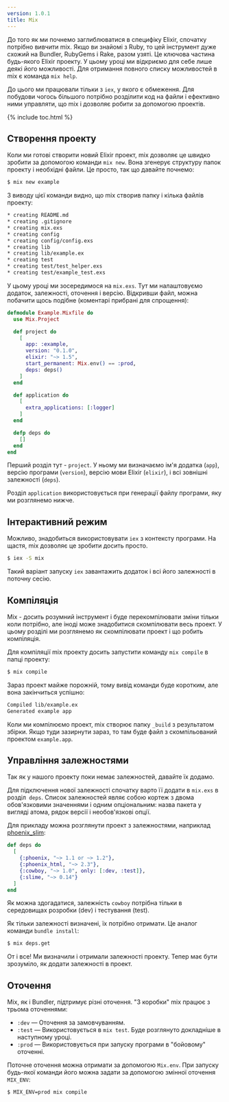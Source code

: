 ```yaml
---
version: 1.0.1
title: Mix
---
```


До того як ми почнемо заглиблюватися в специфіку Elixir, спочатку потрібно вивчити mix. Якщо ви знайомі з Ruby, то цей інструмент дуже схожий на Bundler, RubyGems і Rake, разом узяті. Це ключова частина будь-якого Elixir проекту. У цьому уроці ми відкриємо для себе лише деякі його можливості. Для отримання повного списку можливостей в mix є команда `mix help`.

До цього ми працювали тільки з `iex`, у якого є обмеження. Для побудови чогось більшого потрібно розділити код на файли і ефективно ними управляти, що mix і дозволяє робити за допомогою проектів.

{% include toc.html %}

## Створення проекту

Коли ми готові створити новий Elixir проект, mix дозволяє це швидко зробити за допомогою команди `mix new`. Вона згенерує структуру папок проекту і необхідні файли. Це просто, так що давайте почнемо:

```bash
$ mix new example
```

З виводу цієї команди видно, що mix створив папку і кілька файлів проекту:

```bash
* creating README.md
* creating .gitignore
* creating mix.exs
* creating config
* creating config/config.exs
* creating lib
* creating lib/example.ex
* creating test
* creating test/test_helper.exs
* creating test/example_test.exs
```

У цьому уроці ми зосередимося на `mix.exs`. Тут ми налаштовуємо додаток, залежності, оточення і версію. Відкривши файл, можна побачити щось подібне (коментарі прибрані для спрощення):

```elixir
defmodule Example.Mixfile do
  use Mix.Project

  def project do
    [
      app: :example,
      version: "0.1.0",
      elixir: "~> 1.5",
      start_permanent: Mix.env() == :prod,
      deps: deps()
    ]
  end

  def application do
    [
      extra_applications: [:logger]
    ]
  end

  defp deps do
    []
  end
end
```

Перший розділ тут - `project`. У ньому ми визначаємо ім'я додатка (`app`), версію програми (`version`), версію мови Elixir (`elixir`), і всі зовнішні залежності (`deps`).

Розділ `application` використовується при генерації файлу програми, яку ми розглянемо нижче.

## Інтерактивний режим

Можливо, знадобиться використовувати `iex` з контексту програми. На щастя, mix дозволяє це зробити досить просто.

```bash
$ iex -S mix
```

Такий варіант запуску `iex` завантажить додаток і всі його залежності в поточну сесію.

## Компіляція

Mix - досить розумний інструмент і буде перекомпілювати зміни тільки коли потрібно, але іноді може знадобитися скомпілювати весь проект. У цьому розділі ми розглянемо як скомпілювати проект і що робить компіляція.

Для компіляції mix проекту досить запустити команду `mix compile` в папці проекту:

```bash
$ mix compile
```

Зараз проект майже порожній, тому вивід команди буде коротким, але вона закінчиться успішно:

```bash
Compiled lib/example.ex
Generated example app
```

Коли ми компілюємо проект, mix створює папку `_build` з результатом збірки. Якщо туди зазирнути зараз, то там буде файл з скомпільований проектом `example.app`.

## Управління залежностями

Так як у нашого проекту поки немає залежностей, давайте їх додамо.

Для підключення нової залежності спочатку варто її додати в `mix.exs` в розділ` deps`. Список залежностей являє собою кортеж з двома обов'язковими значеннями і одним опціональним: назва пакета у вигляді атома, рядок версії і необов'язкові опції.

Для прикладу можна розглянути проект з залежностями, наприклад [phoenix_slim](https://github.com/doomspork/phoenix_slim):

```elixir
def deps do
  [
    {:phoenix, "~> 1.1 or ~> 1.2"},
    {:phoenix_html, "~> 2.3"},
    {:cowboy, "~> 1.0", only: [:dev, :test]},
    {:slime, "~> 0.14"}
  ]
end
```

Як можна здогадатися, залежність `cowboy` потрібна тільки в середовищах розробки (dev) і тестування (test).

Як тільки залежності визначені, їх потрібно отримати. Це аналог команди `bundle install`:

```bash
$ mix deps.get
```

От і все! Ми визначили і отримали залежності проекту. Тепер має бути зрозуміло, як додати залежності в проект.

## Оточення

Mix, як і Bundler, підтримує різні оточення. "З коробки" mix працює з трьома оточеннями:

+ `:dev` — Оточення за замовчуванням.
+ `:test` — Використовується в `mix test`. Буде розглянуто докладніше в наступному уроці.
+ `:prod` — Використовується при запуску програми в "бойовому" оточенні.

Поточне оточення можна отримати за допомогою `Mix.env`. При запуску будь-якої команди його можна задати за допомогою змінної оточення `MIX_ENV`:

```bash
$ MIX_ENV=prod mix compile
```
